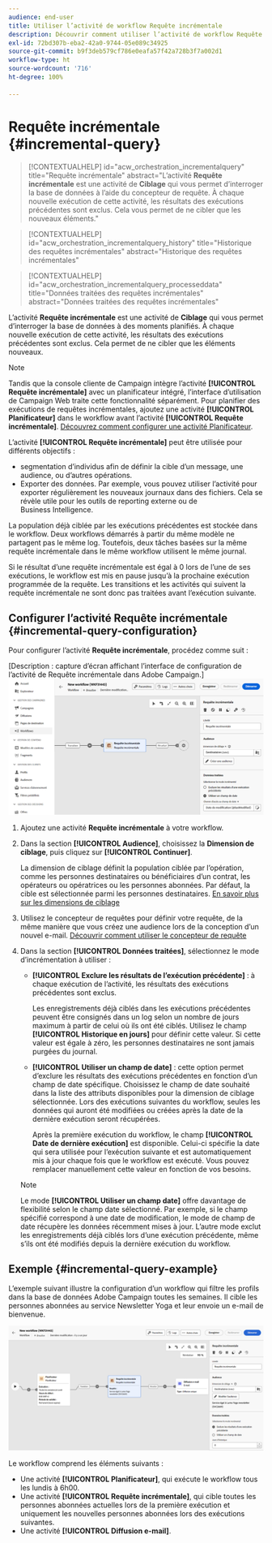```yaml
---
audience: end-user
title: Utiliser l’activité de workflow Requête incrémentale
description: Découvrir comment utiliser l’activité de workflow Requête incrémentale
exl-id: 72bd307b-eba2-42a0-9744-05e089c34925
source-git-commit: b9f3deb579cf786e0eafa57f42a728b3f7a002d1
workflow-type: ht
source-wordcount: '716'
ht-degree: 100%

---
```


# Requête incrémentale {#incremental-query}

>[!CONTEXTUALHELP]
>id="acw_orchestration_incrementalquery"
>title="Requête incrémentale"
>abstract="L’activité **Requête incrémentale** est une activité de **Ciblage** qui vous permet d’interroger la base de données à l’aide du concepteur de requête. À chaque nouvelle exécution de cette activité, les résultats des exécutions précédentes sont exclus. Cela vous permet de ne cibler que les nouveaux éléments."

>[!CONTEXTUALHELP]
>id="acw_orchestration_incrementalquery_history"
>title="Historique des requêtes incrémentales"
>abstract="Historique des requêtes incrémentales"

>[!CONTEXTUALHELP]
>id="acw_orchestration_incrementalquery_processeddata"
>title="Données traitées des requêtes incrémentales"
>abstract="Données traitées des requêtes incrémentales"

L’activité **Requête incrémentale** est une activité de **Ciblage** qui vous permet d’interroger la base de données à des moments planifiés. À chaque nouvelle exécution de cette activité, les résultats des exécutions précédentes sont exclus. Cela permet de ne cibler que les éléments nouveaux.

>[!NOTE]
>
>Tandis que la console cliente de Campaign intègre l’activité **[!UICONTROL Requête incrémentale]** avec un planificateur intégré, l’interface d’utilisation de Campaign Web traite cette fonctionnalité séparément. Pour planifier des exécutions de requêtes incrémentales, ajoutez une activité **[!UICONTROL Planificateur]** dans le workflow avant l’activité **[!UICONTROL Requête incrémentale]**. [Découvrez comment configurer une activité Planificateur](scheduler.md).

L’activité **[!UICONTROL Requête incrémentale]** peut être utilisée pour différents objectifs :

* segmentation d’individus afin de définir la cible d’un message, une audience, ou d’autres opérations.
* Exporter des données. Par exemple, vous pouvez utiliser l’activité pour exporter régulièrement les nouveaux journaux dans des fichiers. Cela se révèle utile pour les outils de reporting externe ou de Business Intelligence.

La population déjà ciblée par les exécutions précédentes est stockée dans le workflow. Deux workflows démarrés à partir du même modèle ne partagent pas le même log. Toutefois, deux tâches basées sur la même requête incrémentale dans le même workflow utilisent le même journal.

Si le résultat d’une requête incrémentale est égal à 0 lors de l’une de ses exécutions, le workflow est mis en pause jusqu’à la prochaine exécution programmée de la requête. Les transitions et les activités qui suivent la requête incrémentale ne sont donc pas traitées avant l’exécution suivante.

## Configurer l’activité Requête incrémentale {#incremental-query-configuration}

Pour configurer l’activité **Requête incrémentale**, procédez comme suit :

[Description : capture d’écran affichant l’interface de configuration de l’activité de Requête incrémentale dans Adobe Campaign.]\
![](../assets/incremental-query.png)

1. Ajoutez une activité **Requête incrémentale** à votre workflow.

1. Dans la section **[!UICONTROL Audience]**, choisissez la **Dimension de ciblage**, puis cliquez sur **[!UICONTROL Continuer]**.

   La dimension de ciblage définit la population ciblée par l’opération, comme les personnes destinataires ou bénéficiaires d’un contrat, les opérateurs ou opératrices ou les personnes abonnées. Par défaut, la cible est sélectionnée parmi les personnes destinataires. [En savoir plus sur les dimensions de ciblage](../../audience/about-recipients.md#targeting-dimensions)

1. Utilisez le concepteur de requêtes pour définir votre requête, de la même manière que vous créez une audience lors de la conception d’un nouvel e-mail. [Découvrir comment utiliser le concepteur de requête](../../query/query-modeler-overview.md)

1. Dans la section **[!UICONTROL Données traitées]**, sélectionnez le mode d’incrémentation à utiliser :

   * **[!UICONTROL Exclure les résultats de l’exécution précédente]** : à chaque exécution de l’activité, les résultats des exécutions précédentes sont exclus.

     Les enregistrements déjà ciblés dans les exécutions précédentes peuvent être consignés dans un log selon un nombre de jours maximum à partir de celui où ils ont été ciblés. Utilisez le champ **[!UICONTROL Historique en jours]** pour définir cette valeur. Si cette valeur est égale à zéro, les personnes destinataires ne sont jamais purgées du journal.

   * **[!UICONTROL Utiliser un champ de date]** : cette option permet d’exclure les résultats des exécutions précédentes en fonction d’un champ de date spécifique. Choisissez le champ de date souhaité dans la liste des attributs disponibles pour la dimension de ciblage sélectionnée. Lors des exécutions suivantes du workflow, seules les données qui auront été modifiées ou créées après la date de la dernière exécution seront récupérées.

     Après la première exécution du workflow, le champ **[!UICONTROL Date de dernière exécution]** est disponible. Celui-ci spécifie la date qui sera utilisée pour l’exécution suivante et est automatiquement mis à jour chaque fois que le workflow est exécuté. Vous pouvez remplacer manuellement cette valeur en fonction de vos besoins.

   >[!NOTE]
   >
   >Le mode **[!UICONTROL Utiliser un champ date]** offre davantage de flexibilité selon le champ date sélectionné. Par exemple, si le champ spécifié correspond à une date de modification, le mode de champ de date récupère les données récemment mises à jour. L’autre mode exclut les enregistrements déjà ciblés lors d’une exécution précédente, même s’ils ont été modifiés depuis la dernière exécution du workflow.

## Exemple {#incremental-query-example}

L’exemple suivant illustre la configuration d’un workflow qui filtre les profils dans la base de données Adobe Campaign toutes les semaines. Il cible les personnes abonnées au service Newsletter Yoga et leur envoie un e-mail de bienvenue.

![Capture d’écran d’un exemple de configuration de workflow pour le filtrage des profils abonnés au service Newsletter Yoga.](../assets/incremental-query-example.png)

Le workflow comprend les éléments suivants :

* Une activité **[!UICONTROL Planificateur]**, qui exécute le workflow tous les lundis à 6h00.
* Une activité **[!UICONTROL Requête incrémentale]**, qui cible toutes les personnes abonnées actuelles lors de la première exécution et uniquement les nouvelles personnes abonnées lors des exécutions suivantes.
* Une activité **[!UICONTROL Diffusion e-mail]**.